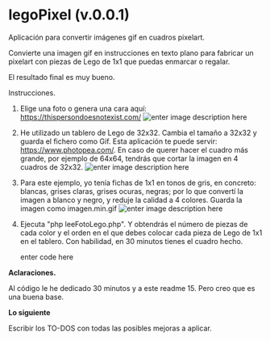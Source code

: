 
# legoPixel (v.0.0.1)

Aplicación para convertir imágenes gif en cuadros pixelart.

Convierte una imagen gif en instrucciones en texto plano para fabricar un pixelart con piezas de Lego de 1x1 que puedas enmarcar o regalar.

El resultado final es muy bueno.

  

Instrucciones.

1. Elige una foto o genera una cara aquí: https://thispersondoesnotexist.com/
![enter image description here](https://i.imgur.com/fdawUIu.jpg)
2. He utilizado un tablero de Lego de 32x32. Cambia el tamaño a 32x32 y guarda el fichero como Gif. Esta aplicación te puede servir: https://www.photopea.com/. En caso de querer hacer el cuadro más grande, por ejemplo de 64x64, tendrás que cortar la imagen en 4 cuadros de 32x32.
![enter image description here](https://i.imgur.com/ixYKVm2.gif)
3. Para este ejemplo, yo tenía fichas de 1x1 en tonos de gris, en concreto: blancas, grises claras, grises ocuras, negras; por lo que convertí la imagen a blanco y negro, y reduje la calidad a 4 colores. Guarda la imagen como imagen.min.gif
![enter image description here](https://i.imgur.com/E5GjWQ9.gif)
4. Ejecuta "php leeFotoLego.php". Y obtendrás el número de piezas de cada color y el orden en el que debes colocar cada pieza de Lego de 1x1 en el tablero. Con habilidad, en 30 minutos tienes el cuadro hecho.

    enter code here

**Aclaraciones.**

Al código le he dedicado 30 minutos y a este readme 15. Pero creo que es una buena base.

  

**Lo siguiente**

Escribir los TO-DOS con todas las posibles mejoras a aplicar.